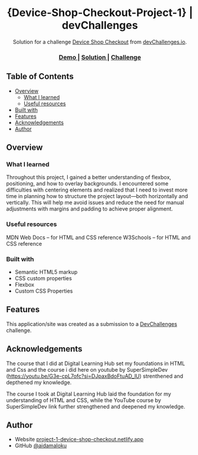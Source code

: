 <!-- Please update value in the {}  -->

<h1 align="center">{Device-Shop-Checkout-Project-1} | devChallenges</h1>

<div align="center">
   Solution for a challenge <a href="https://devchallenges.io/challenge/apple-shop-checkout-page-challenge" target="_blank">Device Shop Checkout</a> from <a href="http://devchallenges.io" target="_blank">devChallenges.io</a>.
</div>

<div align="center">
  <h3>
    <a href="https://project-1-device-shop-checkout.netlify.app/">
      Demo
    </a>
    <span> | </span>
    <a href="https://github.com/aidamaloku/Device-Shop-Checkout-Project-1">
      Solution
    </a>
    <span> | </span>
    <a href="https://devchallenges.io/challenge/apple-shop-checkout-page-challenge">
      Challenge
    </a>
  </h3>
</div>

<!-- TABLE OF CONTENTS -->

## Table of Contents

- [Overview](#overview)
  - [What I learned](#what-i-learned)
  - [Useful resources](#useful-resources)
- [Built with](#built-with)
- [Features](#features)
- [Acknowledgements](#acknowledgements)
- [Author](#author)

<!-- OVERVIEW -->

## Overview


<!--
Introduce your projects by taking a screenshot or a gif. Try to tell visitors a story about your project by answering:

- What have you learned/improved?
- Your wisdom? :)
-->



### What I learned

<!-- Use this section to recap over some of your major learnings while working through this project. Writing these out and providing code samples of areas you want to highlight is a great way to reinforce your own knowledge. -->

Throughout this project, I gained a better understanding of flexbox, positioning, and how to overlay backgrounds.
I encountered some difficulties with centering elements and realized that I need to invest more time in planning how to structure the project layout—both horizontally and vertically. This will help me avoid issues and reduce the need for manual adjustments with margins and padding to achieve proper alignment.

### Useful resources

MDN Web Docs – for HTML and CSS reference
W3Schools – for HTML and CSS reference

### Built with

<!-- This section should list any major frameworks that you built your project using. Here are a few examples.-->

- Semantic HTML5 markup
- CSS custom properties
- Flexbox
- Custom CSS Properties


## Features

<!-- List the features of your application or follow the template. Don't share the figma file here :) -->

This application/site was created as a submission to a [DevChallenges](https://devchallenges.io/challenges-dashboard) challenge.

## Acknowledgements

The course that I did at Digital Learning Hub set my foundations in HTML and Css and the course i did here on youtube by SuperSimpleDev (https://youtu.be/G3e-cpL7ofc?si=DJpaxBdoFtuAD_lU) strenthened and depthened my knowledge.

The course I took at Digital Learning Hub laid the foundation for my understanding of HTML and CSS, while the YouTube course by SuperSimpleDev <a src="https://youtu.be/G3e-cpL7ofc?si=DJpaxBdoFtuAD_lU">link</a>
further strengthened and deepened my knowledge.

## Author

- Website [project-1-device-shop-checkout.netlify.app](https://project-1-device-shop-checkout.netlify.app/)
- GitHub [@aidamaloku](https://github.com/aidamaloku)
